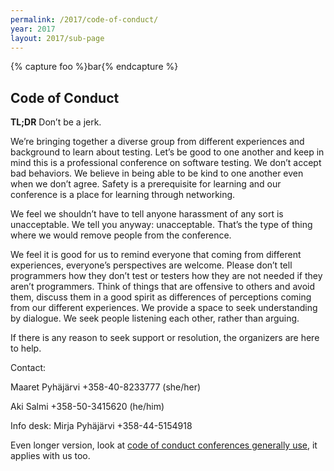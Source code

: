 ```yaml
---
permalink: /2017/code-of-conduct/
year: 2017
layout: 2017/sub-page
---
```

{% capture foo %}bar{% endcapture %}

<div class="container" id="topics">

  <section class="main-content text-center" id="topic-keynotes">
<h1>Code of Conduct</h1>

<p><strong>TL;DR</strong>  Don’t be a jerk. </p>

<p>We’re bringing together a diverse group from different experiences and background to learn about testing. Let’s be good to one another and keep in mind this is a professional conference on software testing. We don’t accept bad behaviors. We believe in being able to be kind to one another even when we don’t agree. Safety is a prerequisite for learning and our conference is a place for learning through networking. </p>

<p>We feel we shouldn’t have to tell anyone harassment of any sort is unacceptable. We tell you anyway: unacceptable. That’s the type of thing where we would remove people from the conference.</p>

<p>We feel it is good for us to remind everyone that coming from different experiences, everyone’s perspectives are welcome. Please don’t tell programmers how they don’t test or testers how they are not needed if they aren’t programmers. Think of things that are offensive to others and avoid them, discuss them in a good spirit as differences of perceptions coming from our different experiences. We provide a space to seek understanding by dialogue. We seek people listening each other, rather than arguing.</p>

<p>If there is any reason to seek support or resolution, the organizers are here to help. </p>

<p>Contact: </p>
  
  <p>Maaret Pyhäjärvi <maaret@iki.fi> +358-40-8233777 (she/her)</p>
 
  <p>Aki Salmi <aki.salmi@iki.fi> +358-50-3415620 (he/him)</p>
 
  <p>Info desk: Mirja Pyhäjärvi +358-44-5154918</p>

 
<p>Even longer version, look at <a href="http://confcodeofconduct.com">code of conduct conferences generally use</a>, it applies with us too. </p>
</section>

</div>
